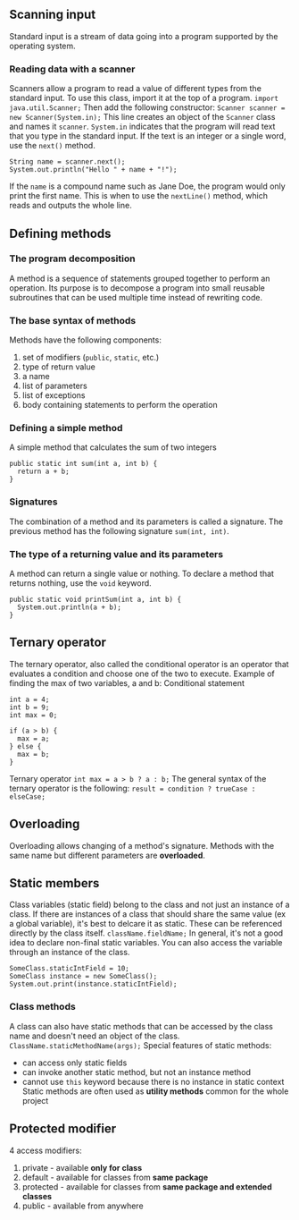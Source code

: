 
## Scanning input
Standard input is a stream of data going into a program supported by the operating system.

### Reading data with a scanner
Scanners allow a program to read a value of different types from the standard input. To use this class, import it at the top of a program.
`import java.util.Scanner;`
Then add the following constructor:
`Scanner scanner = new Scanner(System.in);`
This line creates an object of the `Scanner` class and names it `scanner`. `System.in` indicates that the program will read text that you type in the standard input.
If the text is an integer or a single word, use the `next()` method.
```
String name = scanner.next();
System.out.println("Hello " + name + "!");
```
If the `name` is a compound name such as Jane Doe, the program would only print the first name. This is when to use the `nextLine()` method, which reads and outputs the whole line.

## Defining methods
### The program decomposition
A method is a sequence of statements grouped together to perform an operation. Its purpose is to decompose a program into small reusable subroutines that can be used multiple time instead of rewriting code.
### The base syntax of methods
Methods have the following components:
1. set of modifiers (`public`, `static`, etc.)
2. type of return value
3. a name
4. list of parameters
5. list of exceptions
6. body containing statements to perform the operation
### Defining a simple method
A simple method that calculates the sum of two integers
```
public static int sum(int a, int b) {
  return a + b;
}
```
### Signatures
The combination of a method and its parameters is called a signature. The previous method has the following signature `sum(int, int)`.
### The type of a returning value and its parameters
A method can return a single value or nothing. To declare a method that returns nothing, use the `void` keyword.
```
public static void printSum(int a, int b) {
  System.out.println(a + b);
}
```

## Ternary operator
The ternary operator, also called the conditional operator is an operator that evaluates a condition and choose one of the two to execute.
Example of finding the max of two variables, a and b:
Conditional statement
```
int a = 4;
int b = 9;
int max = 0;

if (a > b) {
  max = a;
} else {
  max = b;
}
```
Ternary operator
`int max = a > b ? a : b;`
The general syntax of the ternary operator is the following:
`result = condition ? trueCase : elseCase;`





## Overloading
Overloading allows changing of a method's signature. Methods with the same name but different parameters are **overloaded**.

## Static members
Class variables (static field) belong to the class and not just an instance of a class. If there are instances of a class that should share the same value (ex a global variable), it's best to delcare it as static. These can be referenced directly by the class itself.
`className.fieldName;`
In general, it's not a good idea to declare non-final static variables.
You can also access the variable through an instance of the class.
```
SomeClass.staticIntField = 10;
SomeClass instance = new SomeClass();
System.out.print(instance.staticIntField);
```

### Class methods
A class can also have static methods that can be accessed by the class name and doesn't need an object of the class.
`ClassName.staticMethodName(args);`
Special features of static methods:
* can access only static fields
* can invoke another static method, but not an instance method
* cannot use `this` keyword because there is no instance in static context
Static methods are often used as **utility methods** common for the whole project

## Protected modifier
4 access modifiers:
1. private - available **only for class**
2. default - available for classes from **same package**
3. protected - available for classes from **same package and extended classes**
4. public - available from anywhere




